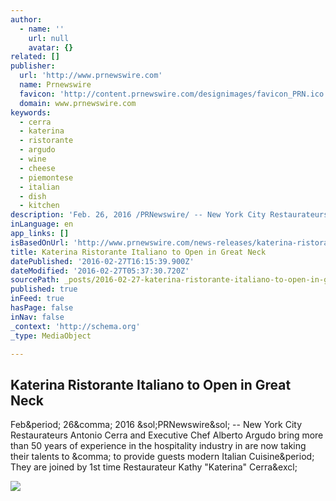 ```yaml
---
author:
  - name: ''
    url: null
    avatar: {}
related: []
publisher:
  url: 'http://www.prnewswire.com'
  name: Prnewswire
  favicon: 'http://content.prnewswire.com/designimages/favicon_PRN.ico'
  domain: www.prnewswire.com
keywords:
  - cerra
  - katerina
  - ristorante
  - argudo
  - wine
  - cheese
  - piemontese
  - italian
  - dish
  - kitchen
description: 'Feb. 26, 2016 /PRNewswire/ -- New York City Restaurateurs Antonio Cerra and Executive Chef Alberto Argudo bring more than 50 years of experience in the hospitality industry in are now taking their talents to , to provide guests modern Italian Cuisine. They are joined by 1st time Restaurateur Kathy "Katerina" Cerra!'
inLanguage: en
app_links: []
isBasedOnUrl: 'http://www.prnewswire.com/news-releases/katerina-ristorante-italiano-to-open-in-great-neck-300226856.html'
title: Katerina Ristorante Italiano to Open in Great Neck
datePublished: '2016-02-27T16:15:39.900Z'
dateModified: '2016-02-27T05:37:30.720Z'
sourcePath: _posts/2016-02-27-katerina-ristorante-italiano-to-open-in-great-neck.md
published: true
inFeed: true
hasPage: false
inNav: false
_context: 'http://schema.org'
_type: MediaObject

---
```

<article style=""><h1>Katerina Ristorante Italiano to Open in Great Neck</h1><p>Feb&amp;period; 26&amp;comma; 2016 &amp;sol;PRNewswire&amp;sol; -- New York City Restaurateurs Antonio Cerra and Executive Chef Alberto Argudo bring more than 50 years of experience in the hospitality industry in are now taking their talents to &amp;comma; to provide guests modern Italian Cuisine&amp;period; They are joined by 1st time Restaurateur Kathy "Katerina" Cerra&amp;excl;</p><img src="http://content.prnewswire.com/designimages/logo-prn-01_PRN.gif" /></article>